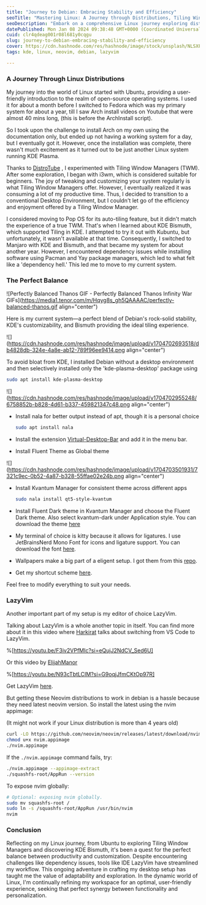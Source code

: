 ```yaml
---
title: "Journey to Debian: Embracing Stability and Efficiency"
seoTitle: "Mastering Linux: A Journey through Distributions, Tiling Window Manage"
seoDescription: "Embark on a comprehensive Linux journey exploring distributions, Tiling Window Managers, and KDE customization. Discover tips, challenges, and the quest for"
datePublished: Mon Jan 08 2024 09:38:48 GMT+0000 (Coordinated Universal Time)
cuid: clr4qdeag001r08l681y0cqgu
slug: journey-to-debian-embracing-stability-and-efficiency
cover: https://cdn.hashnode.com/res/hashnode/image/stock/unsplash/NLSXFjl_nhc/upload/a8151f84357bd9a4036008c2b4f93ec5.jpeg
tags: kde, linux, neovim, debian, lazyvim

---
```


### **A Journey Through Linux Distributions**

My journey into the world of Linux started with Ubuntu, providing a user-friendly introduction to the realm of open-source operating systems. I used it for about a month before I switched to Fedora which was my primary system for about a year, till I saw Arch install videos on Youtube that were almost 40 mins long, (this is before the ArchInstall script).

So I took upon the challenge to install Arch on my own using the documentation only, but ended up not having a working system for a day, but I eventually got it. However, once the installation was complete, there wasn't much excitement as it turned out to be just another Linux system running KDE Plasma.

Thanks to [DistroTube](https://www.youtube.com/@distrotube) , I experimented with Tiling Window Managers (TWM). After some exploration, I began with i3wm, which is considered suitable for beginners. The joy of tweaking and customizing your system regularly is what Tiling Window Managers offer. However, I eventually realized it was consuming a lot of my productive time. Thus, I decided to transition to a conventional Desktop Environment, but I couldn't let go of the efficiency and enjoyment offered by a Tiling Window Manager.

I considered moving to Pop OS for its auto-tiling feature, but it didn't match the experience of a true TWM. That's when I learned about KDE Bismuth, which supported Tiling in KDE. I attempted to try it out with Kubuntu, but unfortunately, it wasn't available at that time. Consequently, I switched to Manjaro with KDE and Bismuth, and that became my system for about another year. However, I encountered dependency issues while installing software using Pacman and Yay package managers, which led to what felt like a 'dependency hell.' This led me to move to my current system.

### The Perfect Balance

![Perfectly Balanced Thanos GIF - Perfectly Balanced Thanos Infinity War GIFs](https://media1.tenor.com/m/Hqyg8s_gh5QAAAAC/perfectly-balanced-thanos.gif align="center")

Here is my current system—a perfect blend of Debian's rock-solid stability, KDE's customizability, and Bismuth providing the ideal tiling experience.

![](https://cdn.hashnode.com/res/hashnode/image/upload/v1704702693518/db4828db-324e-4a8e-ab12-789f96ee9414.png align="center")

To avoid bloat from KDE, I installed Debian without a desktop environment and then selectively installed only the 'kde-plasma-desktop' package using

```bash
sudo apt install kde-plasma-desktop
```

![](https://cdn.hashnode.com/res/hashnode/image/upload/v1704702955248/6758852b-b828-4d61-b337-459821347c48.png align="center")

* Install nala for better output instead of apt, though it is a personal choice
    
    ```bash
    sudo apt install nala
    ```
    
* Install the extension [Virtual-Desktop-Bar](https://github.com/wsdfhjxc/virtual-desktop-bar) and add it in the menu bar.
    
* Install Fluent Theme as Global theme
    

![](https://cdn.hashnode.com/res/hashnode/image/upload/v1704703501931/7321c9ec-0b52-4a87-b328-55ffae02e24b.png align="center")

* Install Kvantum Manager for consistent theme across different apps
    
    ```bash
    sudo nala install qt5-style-kvantum
    ```
    
* Install Fluent Dark theme in Kvantum Manager and choose the Fluent Dark theme. Also select kvantum-dark under Application style. You can download the theme [here](https://store.kde.org/p/1280231)
    
* My terminal of choice is kitty because it allows for ligatures. I use JetBrainsNerd Mono Font for icons and ligature support. You can download the font [here](https://www.nerdfonts.com/font-downloads).
    
* Wallpapers make a big part of a eligent setup. I got them from this [repo](https://github.com/JustAnotherStrange/wallpapers).
    
* Get my shortcut scheme [here](https://github.com/Gokul2003g/config).
    

Feel free to modify everything to suit your needs.

### LazyVim

Another important part of my setup is my editor of choice LazyVim.

Talking about LazyVim is a whole another topic in itself. You can find more about it in this video where [Harkirat](https://www.youtube.com/@harkirat1) talks about switching from VS Code to LazyVim.

%[https://youtu.be/F3iv2VPfMIc?si=eQujJ2NdCV_Sed6U] 

Or this video by [ElijahManor](https://www.youtube.com/@ElijahManor)

%[https://youtu.be/N93cTbtLCIM?si=G9oqjJfmCKtOp97R] 

Get LazyVim [here](https://www.lazyvim.org/).

But getting these Neovim distributions to work in debian is a hassle because they need latest neovim version. So install the latest using the nvim appimage:

(It might not work if your Linux distribution is more than 4 years old)

```bash
curl -LO https://github.com/neovim/neovim/releases/latest/download/nvim.appimage
chmod u+x nvim.appimage
./nvim.appimage
```

If the `./nvim.appimage` command fails, try:

```bash
./nvim.appimage --appimage-extract
./squashfs-root/AppRun --version
```

To expose nvim globally:

```bash
# Optional: exposing nvim globally.
sudo mv squashfs-root /
sudo ln -s /squashfs-root/AppRun /usr/bin/nvim
nvim
```

### Conclusion

Reflecting on my Linux journey, from Ubuntu to exploring Tiling Window Managers and discovering KDE Bismuth, it's been a quest for the perfect balance between productivity and customization. Despite encountering challenges like dependency issues, tools like IDE LazyVim have streamlined my workflow. This ongoing adventure in crafting my desktop setup has taught me the value of adaptability and exploration. In the dynamic world of Linux, I'm continually refining my workspace for an optimal, user-friendly experience, seeking that perfect synergy between functionality and personalization.